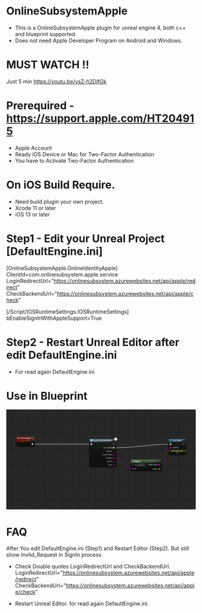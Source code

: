 # OnlineSubsystemApple
 - This is a OnlineSubsystemApple plugin for unreal engine 4, both c++ and blueprint supported.
 - Does not need Apple Developer Program on Android and Windows.

# MUST WATCH !! 
 Just 5 min https://youtu.be/ysZ-h2DjfGk

 # Prerequired - https://support.apple.com/HT204915
 - Apple Account <br/>
 - Ready iOS Device or Mac for Two-Factor Authentication<br/>
 - You have to Activate Two-Factor Authentication<br/>

 # On iOS Build Require. 
 - Need build plugin your own project.
 - Xcode 11 or later
 - iOS 13 or later

# Step1 - Edit your Unreal Project [DefaultEngine.ini]

 [OnlineSubsystemApple.OnlineIdentityApple]<br />
 ClientId=com.onlinesubsystem.apple.service<br />
 LoginRedirectUrl="https://onlinesubsystem.azurewebsites.net/api/apple/redirect" <br />
 CheckBackendUrl="https://onlinesubsystem.azurewebsites.net/api/apple/check" <br />

 [/Script/IOSRuntimeSettings.IOSRuntimeSettings]<br />
 bEnableSignInWithAppleSupport=True
 
# Step2 - Restart Unreal Editor after edit DefaultEngine.ini
 - For read again DefaultEngine.ini

# Use in Blueprint
![ScreenShot](img/Step14.png) 

# FAQ
 After You edit DefaultEngine.ini (Step1) and Restart Editor (Step2). But still show Invlid_Request in SignIn process <br />
  - Check Double quotes LoginRedirectUrl and CheckBackendUrl. <br />
     LoginRedirectUrl="https://onlinesubsystem.azurewebsites.net/api/apple/redirect" <br />
     CheckBackendUrl="https://onlinesubsystem.azurewebsites.net/api/apple/check" <br />

  - Restart Unreal Editor. for read again DefaultEngine.ini. <br />



